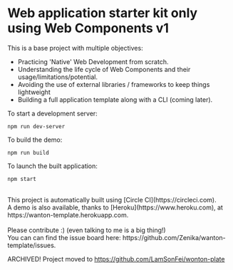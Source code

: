 # Web application starter kit only using Web Components v1

This is a base project with multiple objectives:
 * Practicing 'Native' Web Development from scratch.
 * Understanding the life cycle of Web Components and their usage/limitations/potential.
 * Avoiding the use of external libraries / frameworks to keep things lightweight
 * Building a full application template along with a CLI (coming later).

 To start a development server:
 ```
 npm run dev-server
 ```
 To build the demo:
 ```
 npm run build
 ```
To launch the built application:
 ```
 npm start
 ```
<br />
This project is automatically built using [Circle CI](https://circleci.com).<br />
A demo is also available, thanks to [Heroku](https://www.heroku.com), at https://wanton-template.herokuapp.com.
<br />
<br />
Please contribute :) (even talking to me is a big thing!)<br />
You can can find the issue board here: https://github.com/Zenika/wanton-template/issues.

ARCHIVED!
Project moved to https://github.com/LamSonFei/wonton-plate
